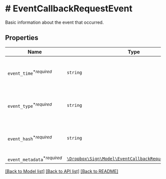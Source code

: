 # # EventCallbackRequestEvent

Basic information about the event that occurred.

## Properties

Name | Type | Description | Notes
------------ | ------------- | ------------- | -------------
| `event_time`<sup>*_required_</sup> | ```string``` |  Time the event was created (using Unix time).  |  |
| `event_type`<sup>*_required_</sup> | ```string``` |  Type of callback event that was triggered.  |  |
| `event_hash`<sup>*_required_</sup> | ```string``` |  Generated hash used to verify source of event data.  |  |
| `event_metadata`<sup>*_required_</sup> | [```\Dropbox\Sign\Model\EventCallbackRequestEventMetadata```](EventCallbackRequestEventMetadata.md) |    |  |

[[Back to Model list]](../../README.md#models) [[Back to API list]](../../README.md#endpoints) [[Back to README]](../../README.md)
